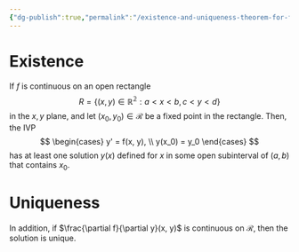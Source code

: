 ```yaml
---
{"dg-publish":true,"permalink":"/existence-and-uniqueness-theorem-for-first-order-nonlinear-differential-equations/"}
---
```


# Existence
If $f$ is continuous on an open rectangle
$$R = \{(x, y) \in \mathbb{R^2} : a < x < b, c < y < d\}$$
in the $x, y$ plane, and let $(x_0, y_0) \in \mathcal{R}$ be a fixed point in the rectangle.
Then, the IVP
$$
\begin{cases}
y' = f(x, y), \\
y(x_0) = y_0
\end{cases}
$$
has at least one solution $y(x)$ defined for $x$ in some open subinterval of $(a, b)$ that contains $x_0$.

# Uniqueness
In addition, if $\frac{\partial f}{\partial y}(x, y)$ is continuous on $\mathcal{R}$, then the solution is unique.
